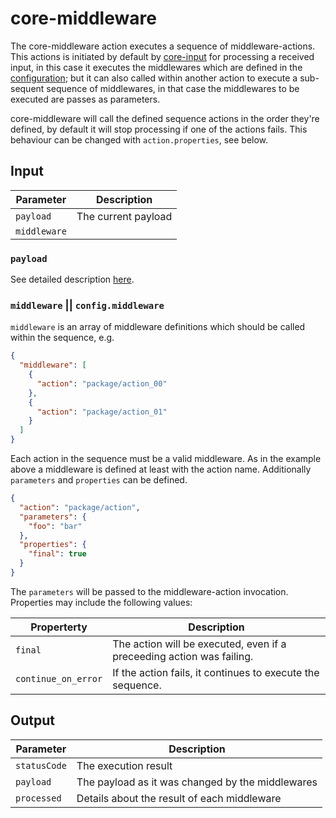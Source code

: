 # core-middleware

The core-middleware action executes a sequence of middleware-actions. This actions is initiated by default by [core-input](http://todo) for processing a received input, in this case it executes the middlewares which are defined in the [configuration](http://todo); but it can also called within another action to execute a sub-sequent sequence of middlewares, in that case the middlewares to be executed are passes as parameters.

core-middleware will call the defined sequence actions in the order they're defined, by default it will stop processing if one of the actions fails. This behaviour can be changed with `action.properties`, see below.

## Input

| Parameter                             | Description |
|-|-|
| `payload`                             | The current payload |
| `middleware` || `config.middleware`   | The middlewares to call in the sequence |

### `payload`

See detailed description [here](http://todo).

### `middleware` || `config.middleware`

`middleware` is an array of middleware definitions which should be called within the sequence, e.g. 

```json
{
  "middleware": [
    {
      "action": "package/action_00"
    },
    {
      "action": "package/action_01"
    }
  ]
}
```

Each action in the sequence must be a valid middleware. As in the example above a middleware is defined at least with the action name. Additionally `parameters` and `properties` can be defined.

```json
{
  "action": "package/action",
  "parameters": {
    "foo": "bar"
  },
  "properties": {
    "final": true
  }
}
```

The `parameters` will be passed to the middleware-action invocation. Properties may include the following values:

| Properterty           | Description |
|-|-|
| `final`               | The action will be executed, even if a preceeding action was failing. |
| `continue_on_error`   | If the action fails, it continues to execute the sequence. |

## Output

| Parameter       | Description |
|-|-|
| `statusCode`    | The execution result |
| `payload`       | The payload as it was changed by the middlewares |
| `processed`     | Details about the result of each middleware |